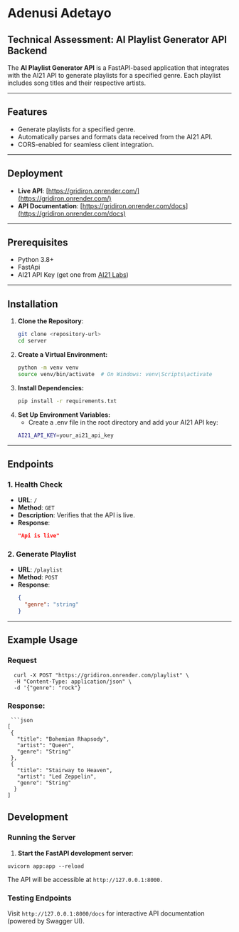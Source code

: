 # Adenusi Adetayo

## Technical Assessment: AI Playlist Generator API Backend

The **AI Playlist Generator API** is a FastAPI-based application that integrates with the AI21 API to generate playlists for a specified genre. Each playlist includes song titles and their respective artists.

---

## Features

- Generate playlists for a specified genre.
- Automatically parses and formats data received from the AI21 API.
- CORS-enabled for seamless client integration.

---

## Deployment

- **Live API**: [https://gridiron.onrender.com/](https://gridiron.onrender.com/)
- **API Documentation**: [https://gridiron.onrender.com/docs](https://gridiron.onrender.com/docs)

---

## Prerequisites

- Python 3.8+
- FastApi
- AI21 API Key (get one from [AI21 Labs](https://www.ai21.com))

---

## Installation

1. **Clone the Repository**:
   ```bash
   git clone <repository-url>
   cd server
   ```
2. **Create a Virtual Environment:**
   ```bash
   python -m venv venv
   source venv/bin/activate  # On Windows: venv\Scripts\activate
   ```
3. **Install Dependencies:**
   ```bash
   pip install -r requirements.txt
   ```
4. **Set Up Environment Variables:**
   - Create a .env file in the root directory and add your AI21 API key:
   ```bash
   AI21_API_KEY=your_ai21_api_key
   ```

---

## Endpoints

### 1. Health Check

- **URL**: `/`
- **Method**: `GET`
- **Description**: Verifies that the API is live.
- **Response**:
  ```json
  "Api is live"
  ```

### 2. Generate Playlist

- **URL**: `/playlist`
- **Method**: `POST`
- **Response**:
  ```json
  {
    "genre": "string"
  }
  ```

---

## Example Usage

### Request

      curl -X POST "https://gridiron.onrender.com/playlist" \
      -H "Content-Type: application/json" \
      -d '{"genre": "rock"}

### Response:

     ```json
    [
     {
       "title": "Bohemian Rhapsody",
       "artist": "Queen",
       "genre": "String"
     },
     {
       "title": "Stairway to Heaven",
       "artist": "Led Zeppelin",
       "genre": "String"
      }
    ]

## Development

### Running the Server

1.  **Start the FastAPI development server**:

```
uvicorn app:app --reload
```

The API will be accessible at `http://127.0.0.1:8000.`

### Testing Endpoints

Visit `http://127.0.0.1:8000/docs` for interactive API documentation (powered by Swagger UI).
